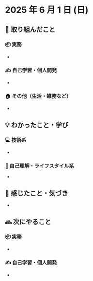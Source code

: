 # 2025 年 6 月 1 日 (日)

## 🔨 取り組んだこと
### 📦 実務
  - 
### ✍️ 自己学習・個人開発
  - 
### 🏠 その他（生活・雑務など）
  - 

## 💡 わかったこと・学び
### 💻 技術系
  - 

### 🧘 自己理解・ライフスタイル系
  - 

## 💭 感じたこと・気づき
- 

## 🔜 次にやること
### 📦 実務
  - 
### ✍️ 自己学習・個人開発
  - 